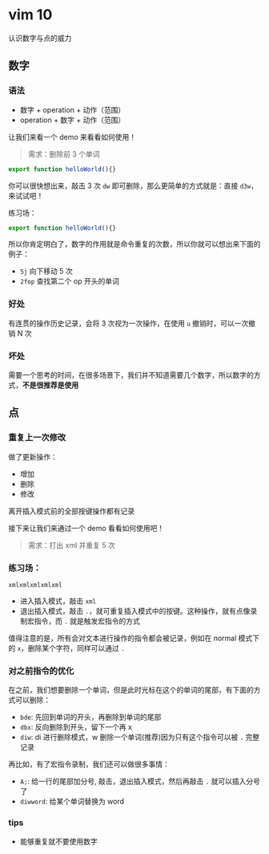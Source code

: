 # vim 10

认识数字与点的威力

## 数字

### 语法

- 数字 + operation + 动作（范围）
- operation + 数字 + 动作（范围）

让我们来看一个 demo 来看看如何使用！

> 需求：删除前 3 个单词

```ts
export function helloWorld(){}
```

你可以很快想出来，敲击 3 次 `dw` 即可删除，那么更简单的方式就是：直接 `d3w`，来试试吧！

练习场：
```ts
export function helloWorld(){}
```

所以你肯定明白了，数字的作用就是命令重复的次数，所以你就可以想出来下面的例子：

- `5j` 向下移动 5 次
- `2fop` 查找第二个 op 开头的单词

### 好处

有连贯的操作历史记录，会将 3 次视为一次操作，在使用 `u` 撤销时，可以一次撤销 N 次

### 坏处

需要一个思考的时间，在很多场景下，我们并不知道需要几个数字，所以数字的方式，**不是很推荐是使用**

## 点

### 重复上一次修改

做了更新操作：
- 增加
- 删除
- 修改

离开插入模式前的全部按键操作都有记录

接下来让我们来通过一个 demo 看看如何使用吧！

> 需求：打出 xml 并重复 5 次

### 练习场：

```
xmlxmlxmlxmlxml
```

- 进入插入模式，敲击 `xml`
- 退出插入模式，敲击 `.`，就可重复插入模式中的按键。这种操作，就有点像录制宏指令，而 `.` 就是触发宏指令的方式

值得注意的是，所有会对文本进行操作的指令都会被记录，例如在 normal 模式下的 `x`，删除某个字符，同样可以通过 `.`

### 对之前指令的优化

在之前，我们想要删除一个单词，但是此时光标在这个的单词的尾部，有下面的方式可以删除：

- `bde`: 先回到单词的开头，再删除到单词的尾部
- `dbx`: 反向删除到开头，留下一个再 x
- `diw`: di 进行删除模式，w 删除一个单词(推荐)因为只有这个指令可以被 `.` 完整记录

再比如，有了宏指令录制，我们还可以做很多事情：

- `A;`: 给一行的尾部加分号, 敲击，退出插入模式，然后再敲击 `.` 就可以插入分号了
- `diwword`: 给某个单词替换为 word

### tips

- 能够重复就不要使用数字